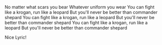 No matter what scars you bear
Whatever uniform you wear
You can fight like a krogan, run like a leopard
But you'll never be better than commander shepard
You can fight like a krogan, run like a leopard
But you'll never be better than commander shepard
You can fight like a krogan, run like a leopard
But you'll never be better than commander shepard

Nice Lyric!
